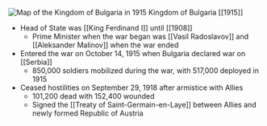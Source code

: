 
![Map of the Kingdom of Bulgaria in 1915](https://nzhistory.govt.nz/files/styles/fullsize/public/Bulgaria_1000.jpg?itok=9C8thWBU)
Kingdom of Bulgaria [[1915]]

 - Head of State was [[King Ferdinand I]] until [[1908]]
	- Prime Minister when the war began was [[Vasil Radoslavov]] and [[Aleksander Malinov]] when the war ended
- Entered the war on October 14, 1915 when Bulgaria declared war on [[Serbia]]
	- 850,000 soldiers mobilized during the war, with 517,000 deployed in 1915
- Ceased hostilities on September 29, 1918 after armistice with Allies
	- 101,200 dead with 152,400 wounded
	- Signed the [[Treaty of Saint-Germain-en-Laye]] between Allies and newly formed Republic of Austria